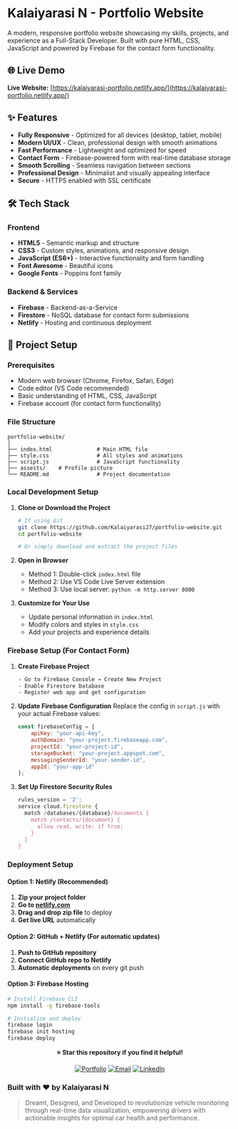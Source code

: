# Kalaiyarasi N - Portfolio Website

A modern, responsive portfolio website showcasing my skills, projects, and experience as a Full-Stack Developer. Built with pure HTML, CSS, JavaScript and powered by Firebase for the contact form functionality.

## 🌐 Live Demo

**Live Website:** [https://kalaiyarasi-portfolio.netlify.app/](https://kalaiyarasi-portfolio.netlify.app/)

## ✨ Features

- **Fully Responsive** - Optimized for all devices (desktop, tablet, mobile)
- **Modern UI/UX** - Clean, professional design with smooth animations
- **Fast Performance** - Lightweight and optimized for speed
- **Contact Form** - Firebase-powered form with real-time database storage
- **Smooth Scrolling** - Seamless navigation between sections
- **Professional Design** - Minimalist and visually appealing interface
- **Secure** - HTTPS enabled with SSL certificate

## 🛠️ Tech Stack

### Frontend
- **HTML5** - Semantic markup and structure
- **CSS3** - Custom styles, animations, and responsive design
- **JavaScript (ES6+)** - Interactive functionality and form handling
- **Font Awesome** - Beautiful icons
- **Google Fonts** - Poppins font family

### Backend & Services
- **Firebase** - Backend-as-a-Service
- **Firestore** - NoSQL database for contact form submissions
- **Netlify** - Hosting and continuous deployment

## 🚀 Project Setup

### Prerequisites
- Modern web browser (Chrome, Firefox, Safari, Edge)
- Code editor (VS Code recommended)
- Basic understanding of HTML, CSS, JavaScript
- Firebase account (for contact form functionality)

### File Structure
```
portfolio-website/
│
├── index.html              # Main HTML file
├── style.css               # All styles and animations
├── script.js               # JavaScript functionality
├── assests/    # Profile picture
└── README.md               # Project documentation
```

### Local Development Setup

1. **Clone or Download the Project**
   ```bash
   # If using Git
   git clone https://github.com/Kalaiyarasi27/portfolio-website.git
   cd portfolio-website
   
   # Or simply download and extract the project files
   ```

2. **Open in Browser**
   - Method 1: Double-click `index.html` file
   - Method 2: Use VS Code Live Server extension
   - Method 3: Use local server: `python -m http.server 8000`

3. **Customize for Your Use**
   - Update personal information in `index.html`
   - Modify colors and styles in `style.css`
   - Add your projects and experience details

### Firebase Setup (For Contact Form)

1. **Create Firebase Project**
   ```bash
   - Go to Firebase Console → Create New Project
   - Enable Firestore Database
   - Register web app and get configuration
   ```

2. **Update Firebase Configuration**
   Replace the config in `script.js` with your actual Firebase values:
   ```javascript
   const firebaseConfig = {
       apiKey: "your-api-key",
       authDomain: "your-project.firebaseapp.com",
       projectId: "your-project-id",
       storageBucket: "your-project.appspot.com",
       messagingSenderId: "your-sender-id",
       appId: "your-app-id"
   };
   ```

3. **Set Up Firestore Security Rules**
   ```javascript
   rules_version = '2';
   service cloud.firestore {
     match /databases/{database}/documents {
       match /contacts/{document} {
         allow read, write: if true;
       }
     }
   }
   ```

### Deployment Setup

#### Option 1: Netlify (Recommended)
1. **Zip your project folder**
2. **Go to [netlify.com](https://netlify.com)**
3. **Drag and drop zip file** to deploy
4. **Get live URL** automatically

#### Option 2: GitHub + Netlify (For automatic updates)
1. **Push to GitHub repository**
2. **Connect GitHub repo to Netlify**
3. **Automatic deployments** on every git push

#### Option 3: Firebase Hosting
```bash
# Install Firebase CLI
npm install -g firebase-tools

# Initialize and deploy
firebase login
firebase init hosting
firebase deploy
```




<div align="center">
   
**⭐ Star this repository if you find it helpful!**


[![Portfolio](https://img.shields.io/badge/🌐_Visit_Portfolio-kalaiyarasi--portfolio.netlify.app-blue)](https://kalaiyarasi-portfolio.netlify.app/)
[![Email](https://img.shields.io/badge/📧_Email-kalaiyarasi385@gmail.com-red)](mailto:kalaiyarasi385@gmail.com)
[![LinkedIn](https://img.shields.io/badge/💼_LinkedIn-Connect-blue)](https://www.linkedin.com/in/kalaiyarasi-nagarajan-80a37b267/)



</div>



### **Built with ❤️ by Kalaiyarasi N**

> Dreamt, Designed, and Developed to revolutionize vehicle monitoring through real-time data visualization, empowering drivers with actionable insights for optimal car health and performance.
